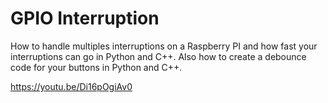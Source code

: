 # GPIO Interruption

How to handle multiples interruptions on a Raspberry PI and how fast your interruptions can go in Python and C++. Also how to create a debounce code for your buttons in Python and C++.

https://youtu.be/Di16pOgiAv0
